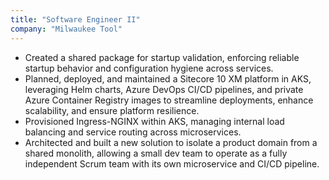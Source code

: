 ```yaml
---
title: "Software Engineer II"
company: "Milwaukee Tool"
---
```


- Created a shared package for startup validation, enforcing reliable startup behavior and configuration hygiene across services.
- Planned, deployed, and maintained a Sitecore 10 XM platform in AKS, leveraging Helm charts, Azure DevOps CI/CD pipelines, and private Azure Container Registry images to streamline deployments, enhance scalability, and ensure platform resilience.
- Provisioned Ingress-NGINX within AKS, managing internal load balancing and service routing across microservices.
- Architected and built a new solution to isolate a product domain from a shared monolith, allowing a small dev team to operate as a fully independent Scrum team with its own microservice and CI/CD pipeline.
